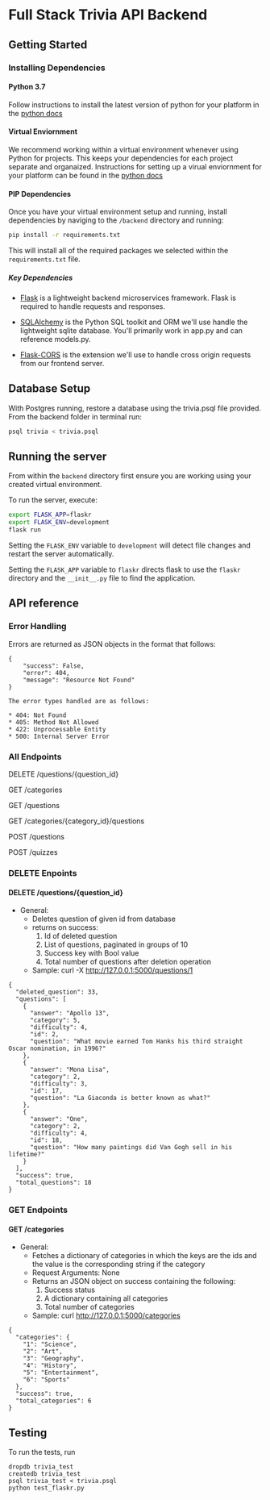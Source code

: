 # Full Stack Trivia API Backend

## Getting Started

### Installing Dependencies

#### Python 3.7

Follow instructions to install the latest version of python for your platform in the [python docs](https://docs.python.org/3/using/unix.html#getting-and-installing-the-latest-version-of-python)

#### Virtual Enviornment

We recommend working within a virtual environment whenever using Python for projects. This keeps your dependencies for each project separate and organaized. Instructions for setting up a virual enviornment for your platform can be found in the [python docs](https://packaging.python.org/guides/installing-using-pip-and-virtual-environments/)

#### PIP Dependencies

Once you have your virtual environment setup and running, install dependencies by naviging to the `/backend` directory and running:

```bash
pip install -r requirements.txt
```

This will install all of the required packages we selected within the `requirements.txt` file.

##### Key Dependencies

- [Flask](http://flask.pocoo.org/)  is a lightweight backend microservices framework. Flask is required to handle requests and responses.

- [SQLAlchemy](https://www.sqlalchemy.org/) is the Python SQL toolkit and ORM we'll use handle the lightweight sqlite database. You'll primarily work in app.py and can reference models.py. 

- [Flask-CORS](https://flask-cors.readthedocs.io/en/latest/#) is the extension we'll use to handle cross origin requests from our frontend server. 

## Database Setup
With Postgres running, restore a database using the trivia.psql file provided. From the backend folder in terminal run:
```bash
psql trivia < trivia.psql
```

## Running the server

From within the `backend` directory first ensure you are working using your created virtual environment.

To run the server, execute:

```bash
export FLASK_APP=flaskr
export FLASK_ENV=development
flask run
```

Setting the `FLASK_ENV` variable to `development` will detect file changes and restart the server automatically.

Setting the `FLASK_APP` variable to `flaskr` directs flask to use the `flaskr` directory and the `__init__.py` file to find the application. 

## API reference

### Error Handling

Errors are returned as JSON objects in the format that follows:
```
{
    "success": False,
    "error": 404,
    "message": "Resource Not Found"
}

The error types handled are as follows:

* 404: Not Found
* 405: Method Not Allowed
* 422: Unprocessable Entity
* 500: Internal Server Error
```

### All Endpoints

DELETE /questions/{question_id}

GET /categories

GET /questions

GET /categories/{category_id}/questions

POST /questions

POST /quizzes

### DELETE Enpoints

#### DELETE /questions/{question_id}

* General:
    * Deletes question of given id from database
    * returns on success:
        1. Id of deleted question
        1. List of questions, paginated in groups of 10
        1. Success key with Bool value
        1. Total number of questions after deletion operation
    * Sample: curl -X http://127.0.0.1:5000/questions/1
```
{
  "deleted_question": 33,
  "questions": [
    {
      "answer": "Apollo 13",
      "category": 5,
      "difficulty": 4,
      "id": 2,
      "question": "What movie earned Tom Hanks his third straight Oscar nomination, in 1996?"
    },
    {
      "answer": "Mona Lisa",
      "category": 2,
      "difficulty": 3,
      "id": 17,
      "question": "La Giaconda is better known as what?"
    },
    {
      "answer": "One",
      "category": 2,
      "difficulty": 4,
      "id": 18,
      "question": "How many paintings did Van Gogh sell in his lifetime?"
    }
  ],
  "success": true,
  "total_questions": 18
}
```

### GET Endpoints

#### GET /categories
* General:
    * Fetches a dictionary of categories in which the keys are the ids and the value is the corresponding string if the category
    * Request Arguments: None
    * Returns an JSON object on success containing the following:
        1. Success status
        1. A dictionary containing all categories
        1. Total number of categories
    * Sample: curl http://127.0.0.1:5000/categories
```
{
  "categories": {
    "1": "Science",
    "2": "Art",
    "3": "Geography",
    "4": "History",
    "5": "Entertainment",
    "6": "Sports"
  },
  "success": true,
  "total_categories": 6
}
```


## Testing
To run the tests, run
```
dropdb trivia_test
createdb trivia_test
psql trivia_test < trivia.psql
python test_flaskr.py
```